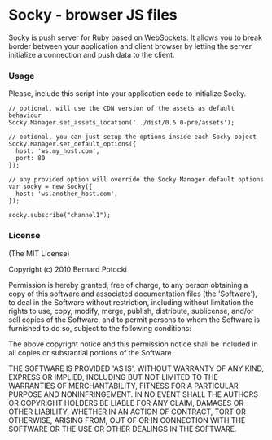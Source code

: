 Socky - browser JS files
==========

Socky is push server for Ruby based on WebSockets. It allows you to break border between your application and client browser by letting the server initialize a connection and push data to the client.

### Usage

Please, include this script into your application code to initialize Socky.

    // optional, will use the CDN version of the assets as default behaviour
    Socky.Manager.set_assets_location('../dist/0.5.0-pre/assets');

    // optional, you can just setup the options inside each Socky object
    Socky.Manager.set_default_options({
      host: 'ws.my_host.com',
      port: 80
    });

    // any provided option will override the Socky.Manager default options
    var socky = new Socky({
      host: 'ws.another_host.com',
    });

    socky.subscribe("channel1");

### License

(The MIT License)

Copyright (c) 2010 Bernard Potocki

Permission is hereby granted, free of charge, to any person obtaining a copy of this software and associated documentation files (the 'Software'), to deal in the Software without restriction, including without limitation the rights to use, copy, modify, merge, publish, distribute, sublicense, and/or sell copies of the Software, and to permit persons to whom the Software is furnished to do so, subject to the following conditions:

The above copyright notice and this permission notice shall be included in all copies or substantial portions of the Software.

THE SOFTWARE IS PROVIDED 'AS IS', WITHOUT WARRANTY OF ANY KIND, EXPRESS OR IMPLIED, INCLUDING BUT NOT LIMITED TO THE WARRANTIES OF MERCHANTABILITY, FITNESS FOR A PARTICULAR PURPOSE AND NONINFRINGEMENT.  IN NO EVENT SHALL THE AUTHORS OR COPYRIGHT HOLDERS BE LIABLE FOR ANY CLAIM, DAMAGES OR OTHER LIABILITY, WHETHER IN AN ACTION OF CONTRACT, TORT OR OTHERWISE, ARISING FROM, OUT OF OR IN CONNECTION WITH THE SOFTWARE OR THE USE OR OTHER DEALINGS IN THE SOFTWARE.
